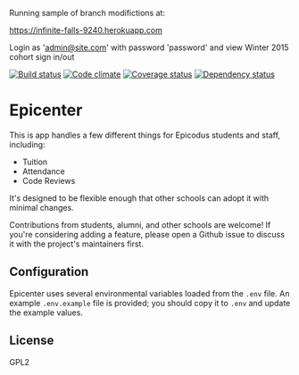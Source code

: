 Running sample of branch modifictions at:

  https://infinite-falls-9240.herokuapp.com
  
  Login as 'admin@site.com' with password 'password' and view Winter 2015 cohort sign in/out


[![Build status](https://travis-ci.org/epicodus/epicenter.svg?branch=master)](https://travis-ci.org/epicodus/epicenter)
[![Code climate](https://codeclimate.com/github/epicodus/epicenter/badges/gpa.svg)](https://codeclimate.com/github/epicodus/epicenter)
[![Coverage status](https://coveralls.io/repos/epicodus/epicenter/badge.svg)](https://coveralls.io/r/epicodus/epicenter)
[![Dependency status](https://gemnasium.com/epicodus/epicenter.png)](https://gemnasium.com/epicodus/epicenter)

# Epicenter

This is app handles a few different things for Epicodus students and staff, including:

* Tuition
* Attendance
* Code Reviews

It's designed to be flexible enough that other schools can adopt it with minimal changes.

Contributions from students, alumni, and other schools are welcome! If you're considering adding a feature, please open a Github issue to discuss it with the project's maintainers first.


## Configuration

Epicenter uses several environmental variables loaded from the `.env` file.
An example `.env.example` file is provided; you should copy it to `.env` and
update the example values.

## License
GPL2
